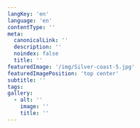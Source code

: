 ```yaml
---
langKey: 'en'
language: 'en'
contentType: ''
meta:
  canonicalLink: ''
  description: ''
  noindex: false
  title: ''
featuredImage: '/img/Silver-coast-5.jpg'
featuredImagePosition: 'top center'
subtitle: ''
tags:
gallery:
  - alt: ''
    image: ''
    title: ''
---
```


<!-- Use this to force Gatsby to correctly determine optional images/file schema -->
